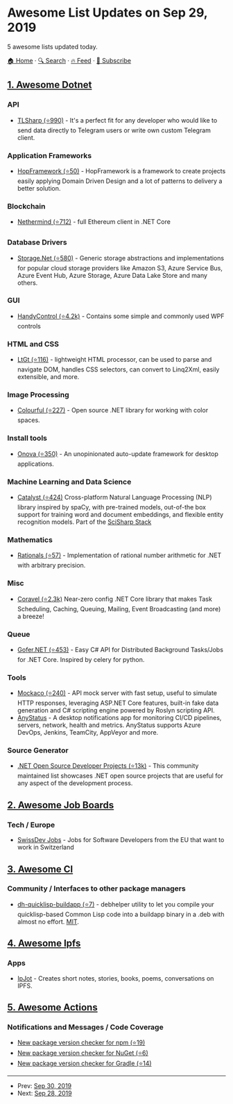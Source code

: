 # Awesome List Updates on Sep 29, 2019

5 awesome lists updated today.

[🏠 Home](/README.md) · [🔍 Search](https://test.trackawesomelist.com/search/) · [🔥 Feed](https://test.trackawesomelist.com/feed.xml) · [📮 Subscribe](https://trackawesomelist.us17.list-manage.com/subscribe?u=d2f0117aa829c83a63ec63c2f&id=36a103854c)



## [1. Awesome Dotnet](/content/quozd/awesome-dotnet/README.md)

### API

*   [TLSharp (⭐990)](https://github.com/sochix/TLSharp) - It's a perfect fit for any developer who would like to send data directly to Telegram users or write own custom Telegram client.

### Application Frameworks

*   [HopFramework (⭐50)](https://github.com/DiegoTondim/hop-framework) - HopFramework is a framework to create projects easily applying Domain Driven Design and a lot of patterns to delivery a better solution.

### Blockchain

*   [Nethermind (⭐712)](https://github.com/NethermindEth/nethermind) - full Ethereum client in .NET Core

### Database Drivers

*   [Storage.Net (⭐580)](https://github.com/aloneguid/storage) - Generic storage abstractions and implementations for popular cloud storage providers like Amazon S3, Azure Service Bus, Azure Event Hub, Azure Storage, Azure Data Lake Store and many others.

### GUI

*   [HandyControl (⭐4.2k)](https://github.com/HandyOrg/HandyControl) - Contains some simple and commonly used WPF controls

### HTML and CSS

*   [LtGt (⭐116)](https://github.com/Tyrrrz/LtGt) - lightweight HTML processor, can be used to parse and navigate DOM, handles CSS selectors, can convert to Linq2Xml, easily extensible, and more.

### Image Processing

*   [Colourful (⭐227)](https://github.com/tompazourek/Colourful) - Open source .NET library for working with color spaces.

### Install tools

*   [Onova (⭐350)](https://github.com/Tyrrrz/Onova) - An unopinionated auto-update framework for desktop applications.

### Machine Learning and Data Science

*   [Catalyst (⭐424)](https://github.com/curiosity-ai/catalyst) Cross-platform Natural Language Processing (NLP) library inspired by spaCy, with pre-trained models, out-of-the box support for training word and document embeddings, and flexible entity recognition models. Part of the [SciSharp Stack](https://scisharp.github.io/SciSharp/)

### Mathematics

*   [Rationals (⭐57)](https://github.com/tompazourek/Rationals) - Implementation of rational number arithmetic for .NET with arbitrary precision.

### Misc

*   [Coravel (⭐2.3k)](https://github.com/jamesmh/coravel) Near-zero config .NET Core library that makes Task Scheduling, Caching, Queuing, Mailing, Event Broadcasting (and more) a breeze!

### Queue

*   [Gofer.NET (⭐453)](https://github.com/brthor/Gofer.NET) - Easy C# API for Distributed Background Tasks/Jobs for .NET Core. Inspired by celery for python.

### Tools

*   [Mockaco (⭐240)](https://github.com/natenho/Mockaco/) - API mock server with fast setup, useful to simulate HTTP responses, leveraging ASP.NET Core features, built-in fake data generation and C# scripting engine powered by Roslyn scripting API.
*   [AnyStatus](https://www.anystat.us) - A desktop notifications app for monitoring CI/CD pipelines, servers, network, health and metrics. AnyStatus supports Azure DevOps, Jenkins, TeamCity, AppVeyor and more.

### Source Generator

*   [.NET Open Source Developer Projects (⭐13k)](https://github.com/Microsoft/dotnet/blob/master/dotnet-developer-projects.md) - This community maintained list showcases .NET open source projects that are useful for any aspect of the development process.

## [2. Awesome Job Boards](/content/tramcar/awesome-job-boards/README.md)

### Tech / Europe

*   [SwissDev Jobs](https://swissdevjobs.ch/) - Jobs for Software Developers from the EU that want to work in Switzerland

## [3. Awesome Cl](/content/CodyReichert/awesome-cl/README.md)

### Community / Interfaces to other package managers

*   [dh-quicklisp-buildapp (⭐7)](https://github.com/ralt/dh-quicklisp-buildapp) - debhelper utility to let you compile your quicklisp-based Common Lisp code into a buildapp binary in a .deb with almost no effort. [MIT](https://opensource.org/licenses/MIT).

## [4. Awesome Ipfs](/content/ipfs/awesome-ipfs/README.md)

### Apps

*   [IpJot](https://ipjot.herokuapp.com/) - Creates short notes, stories, books, poems, conversations on IPFS.

## [5. Awesome Actions](/content/sdras/awesome-actions/README.md)

### Notifications and Messages / Code Coverage

*   [New package version checker for npm (⭐19)](https://github.com/MeilCli/npm-update-check-action)
*   [New package version checker for NuGet (⭐6)](https://github.com/MeilCli/nuget-update-check-action)
*   [New package version checker for Gradle (⭐14)](https://github.com/MeilCli/gradle-update-check-action)

---

- Prev: [Sep 30, 2019](/content/2019/09/30/README.md)
- Next: [Sep 28, 2019](/content/2019/09/28/README.md)
